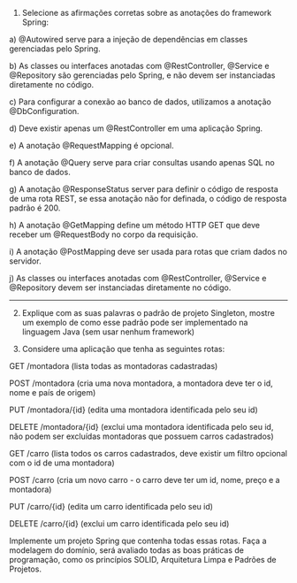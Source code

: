 1. Selecione as afirmações corretas sobre as anotações do framework Spring:

a) @Autowired serve para a injeção de dependências em classes gerenciadas pelo Spring.

b) As classes ou interfaces anotadas com @RestController, @Service e @Repository são gerenciadas pelo Spring, e não devem ser instanciadas diretamente no código.

c) Para configurar a conexão ao banco de dados, utilizamos a anotação @DbConfiguration.

d) Deve existir apenas um @RestController em uma aplicação Spring.

e) A anotação @RequestMapping é opcional.

f) A anotação @Query serve para criar consultas usando apenas SQL no banco de dados.

g) A anotação @ResponseStatus server para definir o código de resposta de uma rota REST, se essa anotação não for definada, o código de resposta padrão é 200.

h) A anotação @GetMapping define um método HTTP GET que deve receber um @RequestBody no corpo da requisição.

i) A anotação @PostMapping deve ser usada para rotas que criam dados no servidor.

j) As classes ou interfaces anotadas com @RestController, @Service e @Repository devem ser instanciadas diretamente no código.

----

2. Explique com as suas palavras o padrão de projeto Singleton, mostre um exemplo de como esse padrão pode ser implementado na linguagem Java (sem usar nenhum framework)

3. Considere uma aplicação que tenha as seguintes rotas:

GET /montadora (lista todas as montadoras cadastradas)

POST /montadora (cria uma nova montadora, a montadora deve ter o id, nome e país de origem)

PUT /montadora/{id} (edita uma montadora identificada pelo seu id)

DELETE /montadora/{id} (exclui uma montadora identificada pelo seu id, não podem ser excluídas montadoras que possuem carros cadastrados)


GET /carro (lista todos os carros cadastrados, deve existir um filtro opcional com o id de uma montadora)

POST /carro (cria um novo carro - o carro deve ter um id, nome, preço e a montadora)

PUT /carro/{id} (edita um carro identificada pelo seu id)

DELETE /carro/{id} (exclui um carro identificada pelo seu id)


Implemente um projeto Spring que contenha todas essas rotas. Faça a modelagem do domínio, será avaliado todas as boas práticas de programação, como os princípios SOLID, Arquitetura Limpa e Padrões de Projetos.

